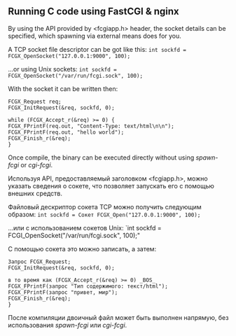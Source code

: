 ## Running **C** code using **FastCGI** & **nginx**

By using the API provided by <fcgiapp.h> header, the socket details can be specified, which spawning via external means does for you.

A TCP socket file descriptor can be got like this:
`int sockfd = FCGX_OpenSocket("127.0.0.1:9000", 100);`

...or using Unix sockets:
`int sockfd = FCGX_OpenSocket("/var/run/fcgi.sock", 100);`

With the socket it can be written then:
```
FCGX_Request req;
FCGX_InitRequest(&req, sockfd, 0);

while (FCGX_Accept_r(&req) >= 0) {
FCGX_FPrintF(req.out, "Content-Type: text/html\n\n");
FCGX_FPrintF(req.out, "hello world");
FCGX_Finish_r(&req);
}
```

Once compile, the binary can be executed directly without using *spawn-fcgi* or *cgi-fcgi*.




Используя API, предоставляемый заголовком <fcgiapp.h>, можно указать сведения о сокете, что позволяет запускать его с помощью внешних средств.

Файловый дескриптор сокета TCP можно получить следующим образом:
`int sockfd = Сокет FCGX_Open("127.0.0.1:9000", 100);`

...или с использованием сокетов Unix:
`int sockfd = FCGI_OpenSocket("/var/run/fcgi.sock", 100);"

С помощью сокета это можно записать, а затем:
```
Запрос FCGX_Request;
FCGX_InitRequest(&req, sockfd, 0);

в то время как (FCGX_Accept_r(&req) >= 0) _BOS_
FCGX_FPrintF(запрос "Тип содержимого: текст/html");
FCGX_FPrintF(запрос "привет, мир");
FCGX_Finish_r(&req);
}
```

После компиляции двоичный файл может быть выполнен напрямую, без использования *spawn-fcgi* или *cgi-fcgi*.